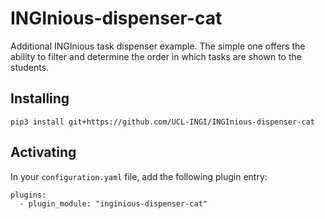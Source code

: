# INGInious-dispenser-cat

Additional INGInious task dispenser example. The simple one offers the ability to 
filter and determine the order in which tasks are shown to the students.

## Installing

    pip3 install git+https://github.com/UCL-INGI/INGInious-dispenser-cat

## Activating

In your ``configuration.yaml`` file, add the following plugin entry:

    plugins:
      - plugin_module: "inginious-dispenser-cat"

